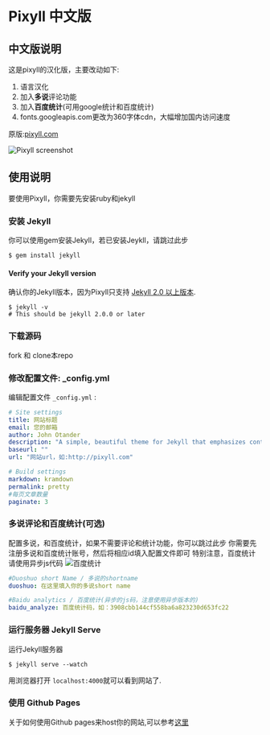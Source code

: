 # Pixyll 中文版
## 中文版说明
这是pixyll的汉化版，主要改动如下:

1. 语言汉化
2. 加入**多说**评论功能
3. 加入**百度统计**(可用google统计和百度统计)
4. fonts.googleapis.com更改为360字体cdn，大幅增加国内访问速度

原版:[pixyll.com](http://www.pixyll.com)

![Pixyll screenshot](https://cloud.githubusercontent.com/assets/1424573/3847467/134aa236-1e66-11e4-8421-4e8c122118dc.png)

## 使用说明 

要使用Pixyll，你需要先安装ruby和jekyll

### 安装 Jekyll

你可以使用gem安装Jekyll，若已安装Jeykll，请跳过此步

```
$ gem install jekyll
```

#### Verify your Jekyll version

确认你的Jekyll版本，因为Pixyll只支持 [Jekyll 2.0 以上版本](http://jekyllrb.com/news/2014/05/06/jekyll-turns-2-0-0/).

```
$ jekyll -v
# This should be jekyll 2.0.0 or later
```

### 下载源码

fork 和 clone本repo

### 修改配置文件: _config.yml

编辑配置文件 `_config.yml` :

```yml
# Site settings
title: 网站标题
email: 您的邮箱 
author: John Otander
description: "A simple, beautiful theme for Jekyll that emphasizes content rather than aesthetic fluff."
baseurl: ""
url: "网站url，如:http://pixyll.com"

# Build settings
markdown: kramdown
permalink: pretty
#每页文章数量
paginate: 3
```

### 多说评论和百度统计(可选)
配置多说，和百度统计，如果不需要评论和统计功能，你可以跳过此步
你需要先注册多说和百度统计账号，然后将相应id填入配置文件即可
特别注意，百度统计请使用异步js代码
![百度统计](https://raw.githubusercontent.com/ee0703/pixyll-zh-cn/master/images/bdtjcfg.jpg)

``` yml
#Duoshuo short Name / 多说的shortname
duoshuo: 在这里填入你的多说short name

#Baidu analytics / 百度统计(异步的js码，注意使用异步版本的)
baidu_analyze: 百度统计码，如：3908cbb144cf558ba6a823230d653fc22 
```


### 运行服务器 Jekyll Serve

运行Jekyll服务器
```
$ jekyll serve --watch
```

用浏览器打开 `localhost:4000`就可以看到网站了.

### 使用 Github Pages

关于如何使用Github pages来host你的网站,可以参考[这里](https://pages.github.com/)


